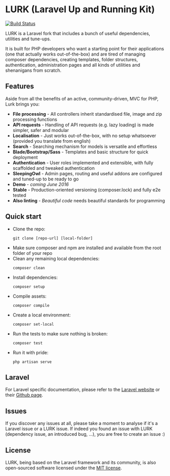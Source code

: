 # LURK (Laravel Up and Running Kit)

[![Build Status](https://travis-ci.org/tiagomapmarques/lurk.svg?branch=lurk)](https://travis-ci.org/tiagomapmarques/lurk)

LURK is a Laravel fork that includes a bunch of useful dependencies, utilities and tune-ups.

It is built for PHP developers who want a starting point for their applications (one that actually works
out-of-the-box) and are tired of managing composer dependencies, creating templates, folder structures,
authentication, administration pages and all kinds of utilities and shenanigans from scratch.

## Features

Aside from all the benefits of an active, community-driven, MVC for PHP, Lurk brings you:

- **File processing** - All controllers inherit standardised file, image and zip processing functions
- **API requests** - Handling of API requests (e.g. lazy loading) is made simpler, safer and modular
- **Localisation** - Just works out-of-the-box, with no setup whatsoever (provided you translate from english)
- **Search** - Searching mechanism for models is versatile and effortless
- **Blade/Bootstrap/Sass** - Templates and basic structure for quick deployment
- **Authentication** - User roles implemented and extensible, with fully scaffolded and tweaked authentication
- **SleepingOwl** - Admin pages, routing and useful addons are configured and tuned-up to be ready to go
- **Demo** - _coming June 2016_
- **Stable** - Production-oriented versioning (composer.lock) and fully e2e tested
- **Also linting** - _Beautiful code_ needs beautiful standards for programming

## Quick start

- Clone the repo:
	```
	git clone [repo-url] [local-folder]
	```
- Make sure composer and npm are installed and available from the root folder of your repo
- Clean any remaining local dependencies:
	```
	composer clean
	```
- Install dependencies:
	```
	composer setup
	```
- Compile assets:
	```
	composer compile
	```
- Create a local environment:
	```
	composer set-local
	```
- Run the tests to make sure nothing is broken:
	```
	composer test
	```
- Run it with pride:
	```
	php artisan serve
	```

## Laravel

For Laravel specific documentation, please refer to the [Laravel website](http://laravel.com/docs) or their [Github page](https://github.com/laravel/laravel).

## Issues

If you discover any issues at all, please take a moment to analyse if it's a Laravel issue or a LURK issue. If indeed you found an issue with LURK (dependency issue, an introduced bug, ...), you are free to create an issue :)

## License

LURK, being based on the Laravel framework and its community, is also open-sourced software licensed under the [MIT license](http://opensource.org/licenses/MIT).
